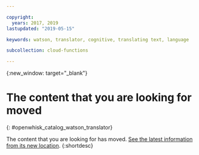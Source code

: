 ```yaml
---

copyright:
  years: 2017, 2019
lastupdated: "2019-05-15"

keywords: watson, translator, cognitive, translating text, language

subcollection: cloud-functions

---
```


{:new_window: target="_blank"}
# The content that you are looking for moved
{: #openwhisk_catalog_watson_translator}

The content that you are looking for has moved. [See the latest information from its new location](/docs/openwhisk?topic=cloud-functions-pkg_translator).
{:shortdesc}
